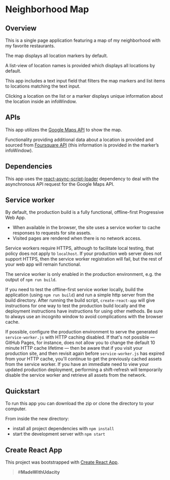 # Neighborhood Map

## Overview

This is a single page application featuring a map of my neighborhood with my favorite restaurants.

The map displays all location markers by default.

A list-view of location names is provided which displays all locations by default.

This app includes a text input field that filters the map markers and list items to locations matching the text input.

Clicking a location on the list or a marker displays unique information about the location inside an infoWindow.

## APIs
This app utilizes the [Google Maps API](https://developers.google.com/maps/documentation/javascript/tutorial) to show the map.

Functionality providing additional data about a location is provided and sourced from [Foursquare API](https://developer.foursquare.com/) (this information is provided in the marker’s infoWindow).

## Dependencies

This app uses the [react-async-script-loader](https://www.npmjs.com/package/react-async-script-loader) dependency to deal with the asynchronous API request for the Google Maps API.

## Service worker

By default, the production build is a fully functional, offline-first Progressive Web App.

* When available in the browser, the site uses a service worker to cache responses to requests for site assets.
* Visited pages are rendered when there is no network access.

Service workers require HTTPS, although to facilitate local testing, that policy does not apply to `localhost`. If your production web server does not support HTTPS, then the service worker registration will fail, but the rest of your web app will remain functional.

The service worker is only enabled in the production environment, e.g. the output of `npm run build`.

If you need to test the offline-first service worker locally, build the application (using `npm run build`) and run a simple http server from the build directory. After running the build script, `create-react-app` will give instructions for one way to test the production build locally and the deployment instructions have instructions for using other methods. Be sure to always use an incognito window to avoid complications with the browser cache.

If possible, configure the production environment to serve the generated `service-worker.js` with HTTP caching disabled. If that's not possible — GitHub Pages, for instance, does not allow you to change the default 10 minute HTTP cache lifetime — then be aware that if you visit your production site, and then revisit again before `service-worker.js` has expired from your HTTP cache, you'll continue to get the previously cached assets from the service worker. If you have an immediate need to view your updated production deployment, performing a shift-refresh will temporarily disable the service worker and retrieve all assets from the network.

## Quickstart

To run this app you can download the zip or clone the directory to your computer.

From inside the new directory:
* install all project dependencies with `npm install`
* start the development server with `npm start`

## Create React App

This project was bootstrapped with [Create React App](https://github.com/facebookincubator/create-react-app).

> #**MadeWithUdacity**